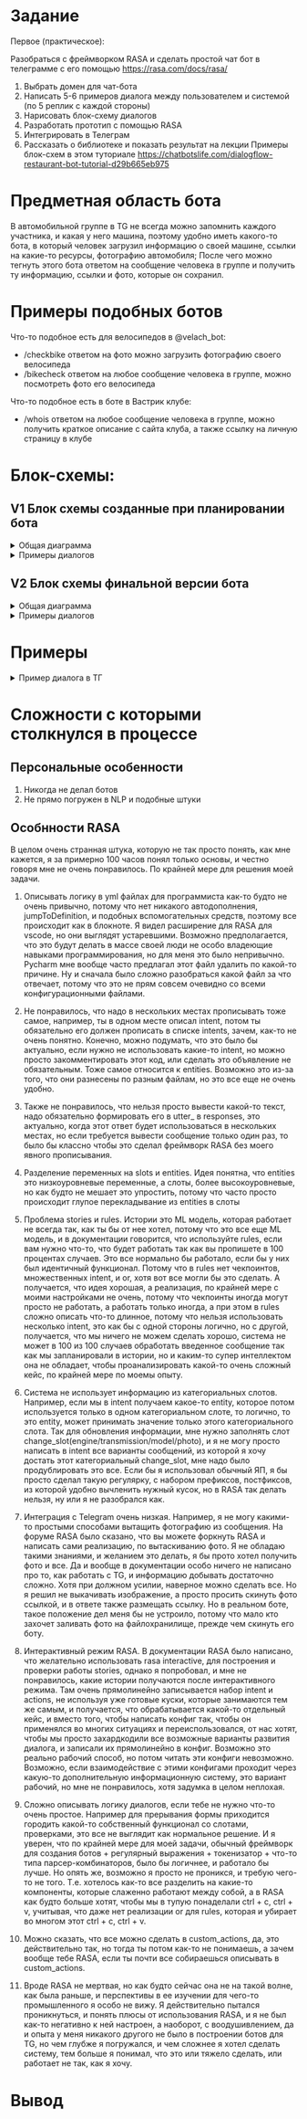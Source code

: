# Задание

Первое (практическое):

Разобраться с фреймворком RASA и сделать простой чат бот в телеграмме с его помощью
https://rasa.com/docs/rasa/

1) Выбрать домен для чат-бота
2) Написать 5-6 примеров диалога между пользователем и системой (по 5 реплик с каждой стороны)
3) Нарисовать блок-схему диалогов
4) Разработать прототип с помощью  RASA
5) Интегрировать в Телеграм
6) Рассказать о библиотеке и показать результат на лекции
Примеры блок-схем в этом туториале https://chatbotslife.com/dialogflow-restaurant-bot-tutorial-d29b665eb975

# Предметная область бота

В автомобильной группе в TG не всегда можно запомнить каждого участника, и какая у него машина,
поэтому удобно иметь какого-то бота, в который человек загрузил информацию о своей машине, ссылки на какие-то ресурсы, фотографию автомобиля;
После чего можно тегнуть этого бота ответом на сообщение человека в группе и получить ту информацию, ссылки и фото, которые он сохранил.

# Примеры подобных ботов

Что-то подобное есть для велосипедов в @velach_bot:
- /checkbike ответом на фото можно загрузить фотографию своего велосипеда
- /bikecheck ответом на любое сообщение человека в группе, можно посмотреть фото его велосипеда

Что-то подобное есть в боте в Вастрик клубе:
- /whois ответом на любое сообщение человека в группе, можно получить краткое описание с сайта клуба, а также ссылку на личную страницу в клубе

# Блок-схемы:

## V1 Блок схемы созданные при планировании бота
<details>
  <summary>Общая диаграмма</summary>

  ![v1.0](/pics/tgBotDialog.drawio.v1.0.png)
</details>

<details>
  <summary>Примеры диалогов</summary>

  ![v1.1](/pics/tgBotDialog.drawio.v1.1.png)

  ![v1.2](/pics/tgBotDialog.drawio.v1.2.png)

  ![v1.3](/pics/tgBotDialog.drawio.v1.3.png)
</details>

## V2 Блок схемы финальной версии бота
<details>
  <summary>Общая диаграмма</summary>

  ![v1.0](/pics/tgBotDialog.drawio.v2.0.png)
</details>

<details>
  <summary>Примеры диалогов</summary>

  ![v1.1](/pics/tgBotDialog.drawio.v2.1.png)
</details>

# Примеры

<details>
  <summary>Пример диалога в ТГ</summary>

  ![example](/pics/tgExample.png)
</details>

# Сложности с которыми столкнулся в процессе

## Персональные особенности
1) Никогда не делал ботов
2) Не прямо погружен в NLP и подобные штуки

## Особнности RASA

В целом очень странная штука, которую не так просто понять, как мне кажется, я за примерно 100 часов понял только основы, и честно говоря мне не очень понравилось.
По крайней мере для решения моей задачи.

1) Описывать логику в yml файлах для программиста как-то будто не очень привычно,
потому что нет никакого автодополнения, jumpToDefinition, и подобных вспомогательных средств,
поэтому все происходит как в блокноте. Я видел расширение для RASA для vscode, но они выглядят устаревшими.
Возможно предполагается, что это будут делать в массе своей люди не особо владеющие навыками программирования,  но для меня это было непривычно.
Pycharm мне вообще часто предлагал этот файл удалить по какой-то причине.
Ну и сначала было сложно разобраться какой файл за что отвечает, потому что это не прям совсем очевидно со всеми конфигурационными файлами.

2) Не понравилось, что надо в нескольких местах прописывать тоже самое, например, ты в одном месте описал intent, потом ты обязательно его должен прописать в списке intents, зачем, как-то не очень понятно.
Конечно, можно подумать, что это было бы актуально, если нужно не использовать какие-то intent, но можно просто закомментировать этот код, или сделать это объявление не обязательным. Тоже самое относится к entities.
Возможно это из-за того, что они разнесены по разным файлам, но это все еще не очень удобно.

3) Также не понравилось, что нельзя просто вывести какой-то текст, надо обязательно формировать его в utter_ в responses, это актуально, когда этот ответ будет использоваться в нескольких местах,
но если требуется вывести сообщение только один раз, то было бы классно чтобы это сделал фреймворк RASA без моего явного прописывания.

4) Разделение переменных на slots и entities. Идея понятна, что entities это низкоуровневые переменные, а слоты, более высокоуровневые, но как будто не мешает это упростить,
потому что часто просто происходит глупое перекладывание из entities в слоты

5) Проблема stories и rules. Истории это ML модель, которая работает не всегда так, как ты бы от нее хотел, потому что это все еще ML модель, и в документации говорится,
что используйте rules, если вам нужно что-то, что будет работать так как вы пропишете в 100 процентах случаев. Это все нормально бы работало, если бы у них был идентичный функционал.
Потому что в rules нет чекпоинтов, множественных intent, и or, хотя вот все могли бы это сделать. А получается, что идея хорошая, а реализация, по крайней мере с моими настройками не очень,
потому что чекпоинты иногда могут просто не работать, а работать только иногда, а при этом в rules сложно описать что-то длинное, потому что нельзя использовать несколько intent, это как бы с одной стороны логично,
но с другой, получается, что мы ничего не можем сделать хорошо, система не может в 100 из 100 случаев обработать введенное сообщение так как мы запланировали в истории, но и каким-то супер интеллектом она не обладает,
чтобы проанализировать какой-то очень сложный кейс, по крайней мере по моемы опыту.

6) Система не использует информацию из категориальных слотов. Например, если мы в intent получаем какое-то entity, которое потом используется только в одном категориальном слоте, то логично, то это entity,
может принимать значение только этого категориального слота. Так для обновления информации, мне нужно заполнять слот change_slot(engine/transmission/model/photo),
и я не могу просто написать в intent все варианты сообщений, из которой я хочу достать этот категориальный change_slot, мне надо было продублировать это все. Если бы я использовал обычный ЯП, я бы просто сделал такую регулярку,
с набором префиксов, постфиксов, из которой удобно вычленить нужный кусок, но в RASA так делать нельзя, ну или я не разобрался как.

7) Интеграция с Telegram очень низкая. Например, я не могу какими-то простыми способами вытащить фотографию из сообщения. На форуме RASA было сказано, что вы можете форкнуть RASA и написать сами реализацию, по вытаскиванию фото.
Я не обладаю такими знаниями, и желанием это делать, я бы прото хотел получить фото и все. Да и вообще в документации особо ничего не написано про то, как работать с TG, и информацию добывать достаточно сложно. Хотя при должном усилии, наверное можно сделать все.
Но я решил не выкачивать изображение, а просто просить скинуть фото ссылкой, и в ответе также размещать ссылку. Но в реальном боте, такое положение дел меня бы не устроило, потому что мало кто захочет заливать фото на файлохранилище, прежде чем скинуть его боту.

8) Интерактивный режим RASA. В документации RASA было написано, что желательно использовать rasa interactive, для построения и проверки работы stories, однако я попробовал, и мне не понравилось, какие истории получаются после интерактивного режима.
Там очень прямолинейно записывается набор intent и actions, не используя уже готовые куски, которые занимаются тем же самым, и получается, что обрабатывается какой-то отдельный кейс, и вместо того, чтобы написать конфиг так, чтобы он применялся во многих ситуациях
и переиспользовался, от нас хотят, чтобы мы просто захардкодили все возможные варианты развития диалога, и записали их прямолинейно в конфиг. Возможно это реально рабочий способ, но потом читать эти конфиги невозможно. Возможно, если взаимодействие с этими конфигами проходит через
какую-то дополнительную информационную систему, это вариант рабочий, но мне не понравилось, хотя задумка в целом неплохая.

9) Сложно описывать логику диалогов, если тебе не нужно что-то очень простое. Например для прерывания формы приходится городить какой-то собственный функционал со слотами, проверками, это все не выглядит как нормальное решение. И я уверен, что по крайней мере для моей задачи, обычный фреймворк для создания ботов + регулярный выражения + токенизатор + что-то типа парсер-комбинаторов, было бы логичнее, и работало бы лучше. Но опять же, возможно я просто не проникся, и требую чего-то не того. Т.е. хотелось как-то все разделить на какие-то компоненты, которые слаженно работают между собой, а в RASA как будто больше хотят, чтобы мы в тупую понаделали ctrl + c, ctrl + v, учитывая, что даже нет реализации or для rules, которая и убирает во многом этот ctrl + c, ctrl + v.

10) Можно сказать, что все можно сделать в custom_actions, да, это действительно так, но тогда ты потом как-то не понимаешь, а зачем вообще тебе RASA, если ты почти все собираешься описывать в custom_actions.

11) Вроде RASA не мертвая, но как будто сейчас она не на такой волне, как была раньше, и перспективы в ее изучении для чего-то промышленного я особо не вижу. Я действительно пытался проникнуться, и понять плюсы от использования RASA, и я не был как-то негативно к ней настроен, а наоборот, с воодушивлением,
да и опыта у меня никакого другого не было в построении ботов для TG, но чем глубже я погружался, и чем сложнее я хотел сделать систему, тем больше я понимал, что это или тяжело сделать, или работает не так, как я хочу.


# Вывод

